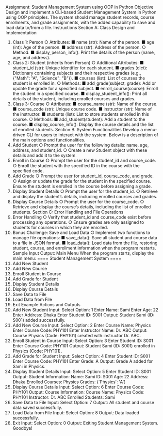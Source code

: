 Assignment: Student Management System using OOP in Python
Objective
Design and implement a CLI-based Student Management System in Python using OOP principles. The
system should manage student records, course enrollments, and grade assignments, with the added
capability to save and load data to/from a file.
Instructions
Section A: Class Design and Implementation
1. Class 1: Person
○ Attributes:
■ name (str): Name of the person.
■ age (int): Age of the person.
■ address (str): Address of the person.
○ Method:
■ display_person_info(): Print the details of the person (name, age, and address).
2. Class 2: Student (inherits from Person)
○ Additional Attributes:
■ student_id (str): Unique identifier for each student.
■ grades (dict): Dictionary containing subjects and their respective grades (e.g.,
{"Math": "A", "Science": "B"}).
■ courses (list): List of courses the student is enrolled in.
○ Methods:
■ add_grade(subject, grade): Add or update the grade for a specified subject.
■ enroll_course(course): Enroll the student in a specified course.
■ display_student_info(): Print all details of the student, including enrolled courses
and grades.
3. Class 3: Course
○ Attributes:
■ course_name (str): Name of the course.
■ course_code (str): Unique course code.
■ instructor (str): Name of the instructor.
■ students (list): List to store students enrolled in this course.
○ Methods:
■ add_student(student): Add a student to the course.
■ display_course_info(): Display the course details and the list of enrolled students.
Section B: System Functionalities
Develop a menu-driven CLI for users to interact with the system. Below is a description of the main
options and functionalities.
1. Add Student
○ Prompt the user for the following details: name, age, address, and student_id.
○ Create a new Student object with these details and add it to the system.
2. Enroll in Course
○ Prompt the user for the student_id and course_code.
○ Enroll the student with the specified ID in the course with the specified code.
3. Add Grade
○ Prompt the user for student_id, course_code, and grade.
○ Assign or update the grade for the student in the specified course. Ensure the student is
enrolled in the course before assigning a grade.
4. Display Student Details
○ Prompt the user for the student_id.
○ Retrieve and display the student’s details, including enrolled courses and grades.
5. Display Course Details
○ Prompt the user for the course_code.
○ Retrieve and display the course’s details, including the list of enrolled students.
Section C: Error Handling and File Operations
1. Error Handling
○ Verify that student_id and course_code exist before processing any operations.
○ Ensure grades are only assigned to students for courses in which they are enrolled.
2. Bonus Challenge: Save and Load Data
○ Implement two functions to manage file operations:
■ save_data(): Save all student and course data to a file in JSON format.
■ load_data(): Load data from the file, restoring student, course, and enrollment
information when the program restarts.
Sample Input Output:
Main Menu
When the program starts, display the main menu:
==== Student Management System ====
1. Add New Student
2. Add New Course
3. Enroll Student in Course
4. Add Grade for Student
5. Display Student Details
6. Display Course Details
7. Save Data to File
8. Load Data from File
0. Exit
Example Actions and Outputs
1. Add New Student
Input:
Select Option: 1
Enter Name: Sami
Enter Age: 22
Enter Address: Dhaka
Enter Student ID: S001
Output:
Student Sami (ID: S001) added successfully.
2. Add New Course
Input:
Select Option: 2
Enter Course Name: Physics
Enter Course Code: PHY101
Enter Instructor Name: Dr. ABC
Output:
Course Physics (Code: PHY101) created with instructor Dr. ABC.
3. Enroll Student in Course
Input:
Select Option: 3
Enter Student ID: S001
Enter Course Code: PHY101
Output:
Student Sami (ID: S001) enrolled in Physics (Code: PHY101).
4. Add Grade for Student
Input:
Select Option: 4
Enter Student ID: S001
Enter Course Code: PHY101
Enter Grade: A
Output:
Grade A added for Sami in Physics.
5. Display Student Details
Input:
Select Option: 5
Enter Student ID: S001
Output:
Student Information:
Name: Sami
ID: S001
Age: 22
Address: Dhaka
Enrolled Courses: Physics
Grades: {'Physics': 'A'}
6. Display Course Details
Input:
Select Option: 6
Enter Course Code: PHY101
Output:
Course Information:
Course Name: Physics
Code: PHY101
Instructor: Dr. ABC
Enrolled Students: Sami
7. Save Data to File
Input:
Select Option: 7
Output:
All student and course data saved successfully.
8. Load Data from File
Input:
Select Option: 8
Output:
Data loaded successfully.
0. Exit
Input:
Select Option: 0
Output:
Exiting Student Management System. Goodbye!

